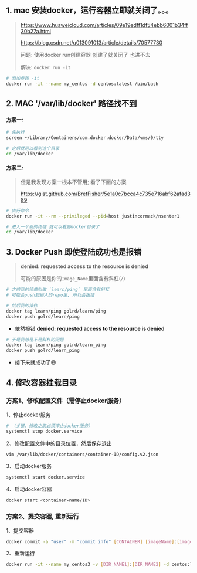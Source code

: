 ## 1. mac 安装docker，运行容器立即就关闭了。。。

> https://www.huaweicloud.com/articles/09e19edff1df54ebb6001b34ff30b27a.html
> 
> https://blog.csdn.net/u013091013/article/details/70577730
> 
> 问题: 使用docker run创建容器 创建了就关闭了 也进不去
> 
> 解决: `docker run -it`  

```bash
# 添加参数 -it
docker run -it --name my_centos -d centos:latest /bin/bash
```

## 2. MAC '/var/lib/docker' 路径找不到

#### 方案一:

```bash
# 先执行
screen ~/Library/Containers/com.docker.docker/Data/vms/0/tty

# 之后就可以看到这个目录
cd /var/lib/docker
```

#### 方案二:

> 但是我发现方案一根本不管用; 看了下面的方案
> 
> https://gist.github.com/BretFisher/5e1a0c7bcca4c735e716abf62afad389

```bash
# 执行命令
docker run -it --rm --privileged --pid=host justincormack/nsenter1

# 进入一个新的终端 就可以看到docker目录了
cd /var/lib/docker
```

## 3. Docker Push 即使登陆成功也是报错

> **denied: requested access to the resource is denied**
> 
> 可能的原因是你的`Image_Name`里面含有斜杠(`/`)

```bash
# 之前我的镜像叫做 `learn/ping` 里面含有斜杠
# 可能会push到别人的repo里, 所以会报错

# 然后我的操作
docker tag learn/ping golrd/learn/ping
docker push golrd/learn/ping
```

- 依然报错 **denied: requested access to the resource is denied**

```bash
# 于是我想是不是斜杠的问题
docker tag learn/ping golrd/learn_ping
docker push golrd/learn_ping
```

- 接下来就成功了😄

## 4. 修改容器挂载目录

### 方案1、修改配置文件（需停止docker服务）

1、停止docker服务

```bash
# （关键，修改之前必须停止docker服务）
systemctl stop docker.service
```

2、修改配置文件中的目录位置，然后保存退出

```bash
vim /var/lib/docker/containers/container-ID/config.v2.json
```

3、启动docker服务

```bash
systemctl start docker.service
```

4、启动docker容器

```bash
docker start <container-name/ID>
```

### 方案2、提交容器, 重新运行

1、提交容器

```bash
docker commit -a "user" -m "commit info" [CONTAINER] [imageName]:[imageTag]
```

2、重新运行

```bash
docker run -it --name my_centos3 -v [DIR_NAME1]:[DIR_NAME2] -d centos:latest /bin/bash
```